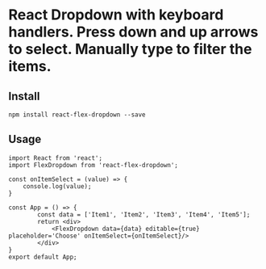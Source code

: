 # React Dropdown with keyboard handlers. Press down and up arrows to select. Manually type to filter the items.

## Install

`npm install react-flex-dropdown --save`

## Usage
```
import React from 'react';
import FlexDropdown from 'react-flex-dropdown';

const onItemSelect = (value) => {
    console.log(value);
}

const App = () => {
        const data = ['Item1', 'Item2', 'Item3', 'Item4', 'Item5'];
        return <div>
            <FlexDropdown data={data} editable={true} placeholder='Choose' onItemSelect={onItemSelect}/>
        </div>
}
export default App;


```

